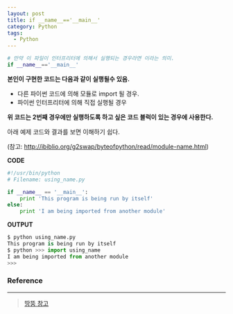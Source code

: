 ```yaml
---
layout: post
title: if __name__=='__main__'
category: Python
tags:
  - Python
---
```





```python
# 만약 이 파일이 인터프리터에 의해서 실행되는 경우라면 이라는 의미.
if __name__=='__main__'
```

**본인이 구현한 코드는 다음과 같이 실행될수 있음.**

- 다른 파이썬 코드에 의해 모듈로 import 될 경우.
- 파이썬 인터프리터에 의해 직접 실행될 경우



**위 코드는 2번째 경우에만 실행하도록 하고 싶은 코드 블럭이 있는 경우에 사용한다.**



아래 예제 코드와 결과를 보면 이해하기 쉽다.

(참고: <http://ibiblio.org/g2swap/byteofpython/read/module-name.html>)



**CODE**

```python
#!/usr/bin/python
# Filename: using_name.py

if __name__ == '__main__':
	print 'This program is being run by itself'
else:
	print 'I am being imported from another module'
```



**OUTPUT**

```python
$ python using_name.py 
This program is being run by itself 
$ python >>> import using_name 
I am being imported from another module 
>>>
```



### Reference

---

> [땅뚱 창고](http://pinocc.tistory.com/175)













